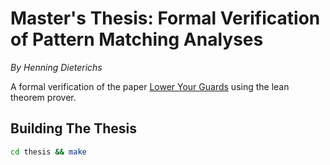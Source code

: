 # Master's Thesis: Formal Verification of Pattern Matching Analyses 
*By Henning Dieterichs*

A formal verification of the paper [Lower Your Guards](./graf20lyg.pdf) using the lean theorem prover.

## Building The Thesis

```sh
cd thesis && make
```
